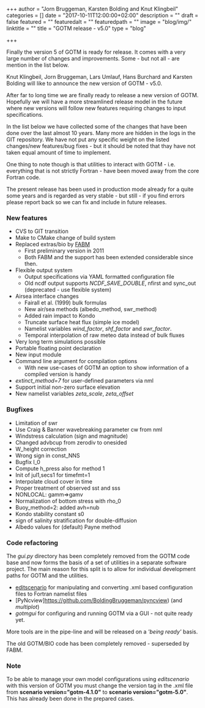 +++
author = "Jorn Bruggeman, Karsten Bolding and Knut Klingbeil"
categories = []
date = "2017-10-11T12:00:00+02:00"
description = ""
draft = false
featured = ""
featuredalt = ""
featuredpath = ""
image = "blog/img/"
linktitle = ""
title = "GOTM release - v5.0"
type = "blog"

+++

Finally the version 5 of GOTM is ready for release. It comes with a 
very large number of changes and improvements. Some - but not all - 
are mention in the list below.

<!--more-->

Knut Klingbeil, Jorn Bruggeman, Lars Umlauf, Hans Burchard and Karsten Bolding will like to announce the new version of GOTM - v5.0.

After far to long time we are finally ready to release a new version of GOTM. Hopefully we will have a more streamlined release model in the future where new versions will follow new features requiring changes to input specifications.

In the list below we have collected some of the changes that have been done over the last almost 10 years. Many more are hidden in the logs in the GIT repository. We have not put any specific weight on the listed changes/new features/bug fixes - but it should be noted that thay have not taken equal amount of time to implement.

One thing to note though is that utilities to interact with GOTM - i.e. everything that is not strictly Fortran - have been moved away from the core Fortran code.  

The present release has been used in production mode already for a quite some years and is regarded as very stable - but still - if you find errors please report back so we can fix and include in future releases.

### New features
* CVS to GIT transition
* Make to CMake change of build system
* Replaced extras/bio by [FABM](http://www.fabm.net/wiki)
  * First preliminary version in 2011
  * Both FABM and the support has been extended considerable since then.
* Flexible output system
  * Output specifications via YAML formatted configuration file
  * Old ncdf output supports _NCDF_SAVE_DOUBLE_, nfirst and sync_out (deprecated - use flexible system)
* Airsea interface changes
  * Fairall et al. (1999) bulk formulas
  * New air/sea methods (albedo_method, swr_method)
  * Added rain impact to Kondo
  * Truncate surface heat flux (simple ice model)
  * Namelist variables *wind_factor*, *shf_factor* and *swr_factor*.
  * Temporal interpolation of raw meteo data instead of bulk fluxes
* Very long term simulations possible
* Portable floating point declaration
* New input module
* Command line argument for compilation options
  * With new use-cases of GOTM an option to show information of a compiled version is handy
* *extinct_method=7* for user-defined parameters via nml
* Support initial non-zero surface elevation
* New namelist variables *zeta_scale*, *zeta_offset*

### Bugfixes
* Limitation of swr
* Use Craig & Banner wavebreaking parameter cw from nml
* Windstress calculation (sign and magnitude)
* Changed advbcup from zerodiv to onesided
* W_height correction
* Wrong sign in const_NNS
* Bugfix I_0
* Compute h_press also for method 1
* Init of jul1,secs1 for timefmt=1
* Interpolate cloud cover in time
* Proper treatment of observed sst and sss
* NONLOCAL: gamm=>gamv
* Normalization of bottom stress with rho_0
* Buoy_method=2: added avh=nub
* Kondo stability constant s0
* sign of salinity stratification for double-diffusion
* Albedo values for (default) Payne method

### Code refactoring
The *gui.py* directory has been completely removed from the GOTM code base and now forms the basis of a set of utilities in a separate software project. The main reason for this split is to allow for individual development paths for GOTM and the utilities.

  * [editscenario](https://github.com/BoldingBruggeman/editscenario) for manipulating and converting .xml based configuration files to Fortran namelist files
  * [PyNcview]https://github.com/BoldingBruggeman/pyncview) (and *multiplot*)
  * *gotmgui* for configuring and running GOTM via a GUI - not quite ready yet.

More tools are in the pipe-line and will be released on a *'being ready'* basis.

The old GOTM/BIO code has been completely removed - superseded by FABM.

### Note

To be able to manage your own model configurations using *editscenario* with this version of GOTM you must change the version tag in the .xml file from __scenario version="gotm-4.1.0"__ to __scenario version="gotm-5.0"__. This has already been done in the prepared cases.
